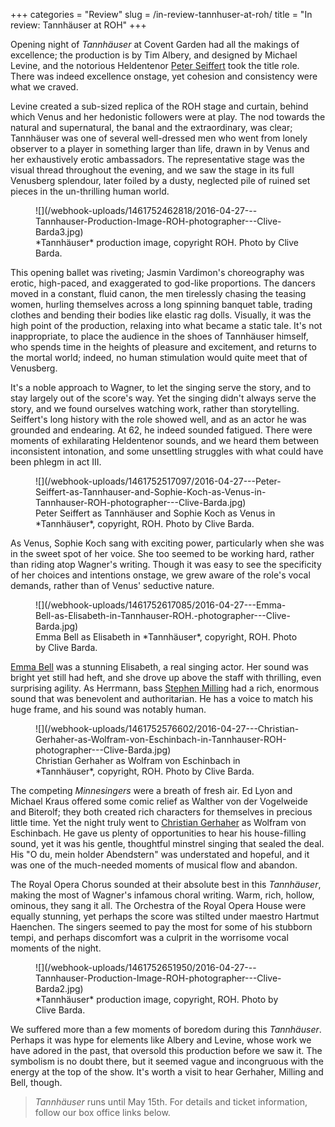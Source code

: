 +++
categories = "Review"
slug = /in-review-tannhuser-at-roh/
title = "In review: Tannhäuser at ROH"
+++

Opening night of *Tannhäuser* at Covent Garden had all the makings of excellence; the production is by Tim Albery, and designed by Michael Levine, and the notorious Heldentenor [Peter Seiffert](/scene/people/peter-seiffert/) took the title role. There was indeed excellence onstage, yet cohesion and consistency were what we craved.

Levine created a sub-sized replica of the ROH stage and curtain, behind which Venus and her hedonistic followers were at play. The nod towards the natural and supernatural, the banal and the extraordinary, was clear; Tannhäuser was one of several well-dressed men who went from lonely observer to a player in something larger than life, drawn in by Venus and her exhaustively erotic ambassadors. The representative stage was the visual thread throughout the evening, and we saw the stage in its full Venusberg splendour, later foiled by a dusty, neglected pile of ruined set pieces in the un-thrilling human world.

<figure data-type="image">
![](/webhook-uploads/1461752462818/2016-04-27---Tannhauser-Production-Image-ROH-photographer---Clive-Barda3.jpg)<figcaption>*Tannhäuser* production image, copyright ROH. Photo by Clive Barda.</figcaption>
</figure>

This opening ballet was riveting; Jasmin Vardimon's choreography was erotic, high-paced, and exaggerated to god-like proportions. The dancers moved in a constant, fluid canon, the men tirelessly chasing the teasing women, hurling themselves across a long spinning banquet table, trading clothes and bending their bodies like elastic rag dolls. Visually, it was the high point of the production, relaxing into what became a static tale. It's not inappropriate, to place the audience in the shoes of Tannhäuser himself, who spends time in the heights of pleasure and excitement, and returns to the mortal world; indeed, no human stimulation would quite meet that of Venusberg.

It's a noble approach to Wagner, to let the singing serve the story, and to stay largely out of the score's way. Yet the singing didn't always serve the story, and we found ourselves watching work, rather than storytelling. Seiffert's long history with the role showed well, and as an actor he was grounded and endearing. At 62, he indeed sounded fatigued. There were moments of exhilarating Heldentenor sounds, and we heard them between inconsistent intonation, and some unsettling struggles with what could have been phlegm in act III.

<figure data-type="image">
![](/webhook-uploads/1461752517097/2016-04-27---Peter-Seiffert-as-Tannhauser-and-Sophie-Koch-as-Venus-in-Tannhauser-ROH-photographer---Clive-Barda.jpg)
<figcaption>Peter Seiffert as Tannhäuser and Sophie Koch as Venus in *Tannhäuser*, copyright, ROH. Photo by Clive Barda.</figcaption>
</figure>

As Venus, Sophie Koch sang with exciting power, particularly when she was in the sweet spot of her voice. She too seemed to be working hard, rather than riding atop Wagner's writing. Though it was easy to see the specificity of her choices and intentions onstage, we grew aware of the role's vocal demands, rather than of Venus' seductive nature.

<figure data-type="image">
![](/webhook-uploads/1461752617085/2016-04-27---Emma-Bell-as-Elisabeth-in-Tannhauser-ROH.-photographer---Clive-Barda.jpg)
<figcaption>Emma Bell as Elisabeth in *Tannhäuser*, copyright, ROH. Photo by Clive Barda.</figcaption>
</figure>

[Emma Bell](/scene/people/emma-bell/) was a stunning Elisabeth, a real singing actor. Her sound was bright yet still had heft, and she drove up above the staff with thrilling, even surprising agility. As Herrmann, bass [Stephen Milling](/scene/people/stephen-milling/) had a rich, enormous sound that was benevolent and authoritarian. He has a voice to match his huge frame, and his sound was notably human. 

<figure data-type="image">
![](/webhook-uploads/1461752576602/2016-04-27---Christian-Gerhaher-as-Wolfram-von-Eschinbach-in-Tannhauser-ROH-photographer---Clive-Barda.jpg)
<figcaption>Christian Gerhaher as Wolfram von Eschinbach in *Tannhäuser*, copyright, ROH. Photo by Clive Barda.</figcaption>
</figure>

The competing *Minnesingers* were a breath of fresh air. Ed Lyon and Michael Kraus offered some comic relief as Walther von der Vogelweide and Biterolf; they both created rich characters for themselves in precious little time. Yet the night truly went to [Christian Gerhaher](/scene/people/christian-gerhaher/) as Wolfram von Eschinbach. He gave us plenty of opportunities to hear his house-filling sound, yet it was his gentle, thoughtful minstrel singing that sealed the deal. His "O du, mein holder Abendstern" was understated and hopeful, and it was one of the much-needed moments of musical flow and abandon.

The Royal Opera Chorus sounded at their absolute best in this *Tannhäuser*, making the most of Wagner's infamous choral writing. Warm, rich, hollow, ominous, they sang it all. The Orchestra of the Royal Opera House were equally stunning, yet perhaps the score was stilted under maestro Hartmut Haenchen. The singers seemed to pay the most for some of his stubborn tempi, and perhaps discomfort was a culprit in the worrisome vocal moments of the night.

<figure data-type="image">
![](/webhook-uploads/1461752651950/2016-04-27---Tannhauser-Production-Image-ROH-photographer---Clive-Barda2.jpg)
<figcaption>*Tannhäuser* production image, copyright, ROH. Photo by Clive Barda.</figcaption>
</figure>

We suffered more than a few moments of boredom during this *Tannhäuser*. Perhaps it was hype for elements like Albery and Levine, whose work we have adored in the past, that oversold this production before we saw it. The symbolism is no doubt there, but it seemed vague and incongruous with the energy at the top of the show. It's worth a visit to hear Gerhaher, Milling and Bell, though.

>*Tannhäuser* runs until May 15th. For details and ticket information, follow our box office links below.
